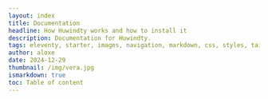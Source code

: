 ```yaml
---
layout: index
title: Documentation
headline: How Huwindty works and how to install it
description: Documentation for Huwindty.
tags: eleventy, starter, images, navigation, markdown, css, styles, tailwind, sveltia, cms, github, pipeline
author: aloxe
date: 2024-12-29
thumbnail: /img/vera.jpg
ismarkdown: true
toc: Table of content
---
```


